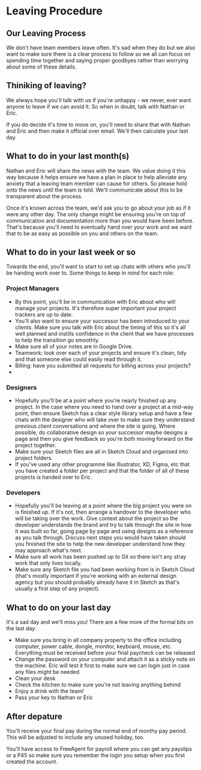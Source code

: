 # Leaving Procedure

## Our Leaving Process

We don't have team members leave often. It's sad when they do but we also want to make sure there is a clear process to follow so we all can focus on spending time together and saying proper goodbyes rather than worrying about some of these details. 

## Thiniking of leaving?

We always hope you'll talk with us if you're unhappy - we never, ever want anyone to leave if we can avoid it. So when in doubt, talk with Nathan or Eric. 

If you do decide it's time to move on, you'll need to share that with Nathan and Eric and then make it official over email. We'll then calculate your last day. 

## What to do in your last month(s)

Nathan and Eric will share the news with the team. We value doing it this way because it helps ensure we have a plan in place to help alleviate any anxiety that a leaving team member can cause for others. So please hold onto the news until the team is told. We'll communicate about this to be transparent about the process. 

Once it's known across the team, we'd ask you to go about your job as if it were any other day. The only change might be ensuring you're on top of communication and documentation more than you would have been before. That's because you'll need to eventually hand over your work and we want that to be as easy as possible on you and others on the team.

## What to do in your last week or so

Towards the end, you'll want to start to set up chats with others who you'll be handing work over to. Some things to keep in mind for each role:

### Project Managers

- By this point, you'll be in communication with Eric about who will manage your projects. It's therefore super important your project trackers are up to date. 
- You'll also want to ensure your successor has been introduced to your clients. Make sure you talk with Eric about the timing of this so it's all well planned and instills confidence in the client that we have processes to help the transition go smoothly. 
- Make sure all of your notes are in Google Drive. 
- Teamwork: look over each of your projects and ensure it's clean, tidy and that someone else could easily read through it.
- Billing: have you submitted all requests for billing across your projects?
-

### Designers
- Hopefully you'll be at a point where you're nearly finished up any project. In the case where you need to hand over a project at a mid-way point, then ensure Sketch has a clear style library setup and have a few chats with the designer who will take over to make sure they understand previous client conversations and where the site is going. Where possible, do collaborative design so your successor maybe designs a page and then you give feedback so you're both moving forward on the project together. 
- Make sure your Sketch files are all in Sketch Cloud and organised into project folders. 
- If you've used any other programme like Illustrator, XD, Figma, etc that you have created a folder per project and that the folder of all of these projects is handed over to Eric. 

### Developers
- Hopefully you'll be leaving at a point where the big project you were on is finished up. If it's not, then arrange a handover to the developer who will be taking over the work. Give context about the project so the developer understands the brand and try to talk through the site in how it was built so far, going page by page and using designs as a reference as you talk through. Discuss next steps you would have taken should you finished the site to help the new developer understand how they may approach what's next. 
- Make sure all work has been pushed up to Git so there isn't any stray work that only lives locally. 
- Make sure any Sketch file you had been working from is in Sketch Cloud (that's mostly important if you're working with an external design agency but you should probably already have it in Sketch as that's usually a first step of any project). 


## What to do on your last day

It's a sad day and we'll miss you! There are a few more of the formal bits on the last day:

- Make sure you bring in all company property to the office including computer, power cable, dongle, monitor, keyboard, mouse, etc. Everything must be received before your final paycheck can be released
- Change the password on your computer and attach it as a sticky note on the machine. Eric will test it first to make sure we can login just in case any files might be needed
- Clean your desk
- Check the kitchen to make sure you're not leaving anything behind
- Enjoy a drink with the team!
- Pass your key to Nathan or Eric

## After depature

You'll receive your final pay during the normal end of monthy pay period. This will be adjusted to include any unused holiday, too. 

You'll have access to FreeAgent for payroll where you can get any payslips or a P45 so make sure you remember the login you setup when you first created the account.  
